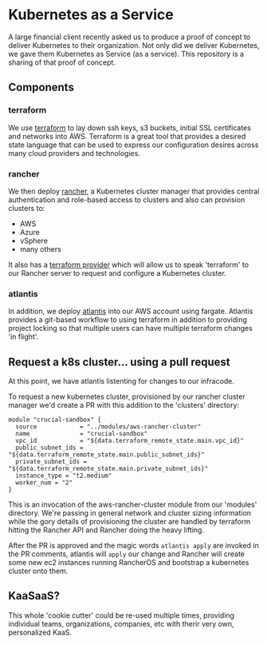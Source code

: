 # Kubernetes as a Service

A large financial client recently asked us to produce a proof of concept to deliver Kubernetes to their organization. Not only did we deliver Kubernetes, we gave them Kubernetes as Service (as a service).  This repository is a sharing of that proof of concept.

## Components

### terraform

We use [terraform](http://terraform.io) to lay down ssh keys, s3 buckets, initial SSL certificates and networks into AWS. Terraform is a great tool that provides a desired state language that can be used to express our configuration desires across many cloud providers and technologies.

### rancher

We then deploy [rancher](https://rancher.com), a Kubernetes cluster manager that provides central authentication and role-based access to clusters and also can provision clusters to:

* AWS
* Azure
* vSphere
* many others

It also has a [terraform provider](https://www.terraform.io/docs/providers/rancher2/index.html) which will allow us to speak 'terraform' to our Rancher server to request and configure a Kubernetes cluster.

### atlantis

In addition, we deploy [atlantis](http://runatlantis.io) into our AWS account using fargate. Atlantis provides a git-based workflow to using terraform in addition to providing project locking so that multiple users can have multiple terraform changes 'in flight'.

## Request a k8s cluster... using a pull request

At this point, we have atlantis listenting for changes to our infracode. 

To request a new kubernetes cluster, provisioned by our rancher cluster manager we'd create a PR with this addition to the 'clusters' directory:

```hcl
module "crucial-sandbox" {
  source            = "../modules/aws-rancher-cluster"
  name              = "crucial-sandbox"
  vpc_id            = "${data.terraform_remote_state.main.vpc_id}"
  public_subnet_ids = "${data.terraform_remote_state.main.public_subnet_ids}"
  private_subnet_ids = "${data.terraform_remote_state.main.private_subnet_ids}"
  instance_type = "t2.medium"
  worker_num = "2"
}
```

This is an invocation of the aws-rancher-cluster module from our 'modules' directory. We're passing in general network and cluster sizing information while the gory details of provisioning the cluster are handled by terraform hitting the Rancher API and Rancher doing the heavy lifting.

After the PR is approved and the magic words `atlantis apply` are invoked in the PR comments, atlantis will `apply` our change and Rancher will create some new ec2 instances running RancherOS and bootstrap a kubernetes cluster onto them.

## KaaSaaS?

This whole 'cookie cutter' could be re-used multiple times, providing individual teams, organizations, companies, etc with therir very own, personalized KaaS.

